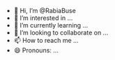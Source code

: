- 👋 Hi, I’m @RabiaBuse
- 👀 I’m interested in ...
- 🌱 I’m currently learning ...
- 💞️ I’m looking to collaborate on ...
- 📫 How to reach me ...
- 😄 Pronouns: ...

<!---
RabiaBuse/RabiaBuse is a ✨ special ✨ repository because its `README.md` (this file) appears on your GitHub profile.
You can click the Preview link to take a look at your changes.
--->
